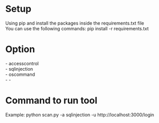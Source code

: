 <h1>Setup</h1>
Using pip and install the packages inside the requirements.txt file<br>
You can use the following commands: pip install -r requirements.txt<br>

<h1>Option</h1>
    - accesscontrol <br>
    - sqlinjection <br>
    - oscommand <br>
    -
    -

<h1>Command to run tool</h1>
Example: python scan.py -a sqlinjection -u http://localhost:3000/login